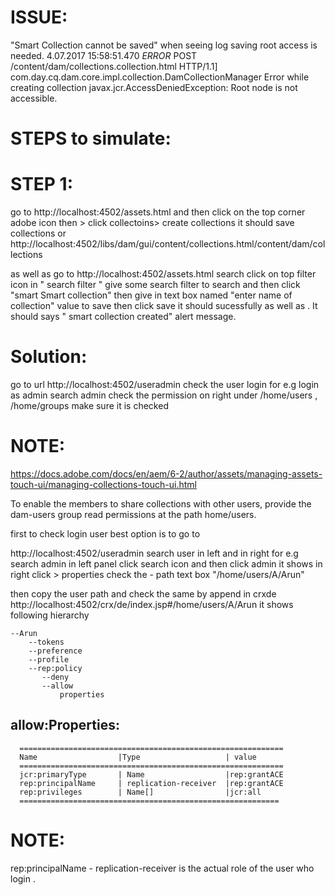 
ISSUE:
=======
"Smart Collection cannot be saved" when seeing log saving root access is needed.
4.07.2017 15:58:51.470 *ERROR* POST /content/dam/collections.collection.html HTTP/1.1]
com.day.cq.dam.core.impl.collection.DamCollectionManager Error while creating collection
javax.jcr.AccessDeniedException: Root node is not accessible.

STEPS to simulate:
===================

STEP 1:
======
go to http://localhost:4502/assets.html and then click on the top corner adobe icon then > click collectoins> create collections
it should save collections  or
http://localhost:4502/libs/dam/gui/content/collections.html/content/dam/collections

as well as go to http://localhost:4502/assets.html  search click on top filter icon in " search filter " give some search filter
to search and then click "smart Smart collection" then give in text box named "enter name of collection"  value to save then click
save it should sucessfully as well as . It should says " smart collection created" alert message.

Solution:
=========

go to url http://localhost:4502/useradmin check the user login for e.g login as admin search admin check the permission on right
under /home/users , /home/groups make sure it is checked 

NOTE:
=====

https://docs.adobe.com/docs/en/aem/6-2/author/assets/managing-assets-touch-ui/managing-collections-touch-ui.html

To enable the members to share collections with other users, provide the dam-users group read permissions at the path home/users.

first to check login user best option is to go to 

http://localhost:4502/useradmin search user in left and in right for e.g search admin in left panel click search icon and
then click admin it shows in right click > properties check the - path text box "/home/users/A/Arun"

then copy the user path and check the same by append in crxde http://localhost:4502/crx/de/index.jsp#/home/users/A/Arun
it shows following hierarchy


    --Arun
        --tokens
        --preference
        --profile
        --rep:policy
           --deny
           --allow
               properties

allow:Properties:
------------------

      ===========================================================
      Name                  |Type                   | value
      ===========================================================
      jcr:primaryType       | Name                  |rep:grantACE
      rep:principalName     | replication-receiver  |rep:grantACE
      rep:privileges        | Name[]                |jcr:all
      ==========================================================
   
   
NOTE:
====
rep:principalName   - replication-receiver is the actual role of the user who login .
      
